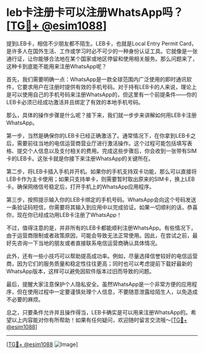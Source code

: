 # leb卡注册卡可以注册WhatsApp吗？[[TG💪+ @esim1088](https://t.me/s/esim1088)]

提到LEB卡，相信不少朋友都不陌生。LEB卡，也就是Local Entry Permit Card，是许多人在国外生活、工作或学习时必不可少的一种身份认证工具。它就像是一张通行证，让你能够合法地在某个国家或地区停留和使用相关服务。那么问题来了，这种卡到底能不能用来注册WhatsApp呢？

首先，我们需要明确一点：WhatsApp是一款全球范围内广泛使用的即时通讯软件，它要求用户在注册时提供有效的手机号码。对于持有LEB卡的人来说，理论上是可以使用自己的手机号码来注册WhatsApp的，但这里有一个前提条件——你的LEB卡必须已经成功激活并且绑定了有效的本地手机号码。

那么，具体的操作步骤是什么呢？接下来，我们就一步步来讲解如何用LEB卡注册WhatsApp。

第一步，当然是确保你的LEB卡已经正确激活了。通常情况下，在你拿到LEB卡之后，需要前往当地的电信运营商营业厅进行激活操作。这个过程可能包括填写表格、提交个人信息以及支付相关的费用。完成这些步骤后，你会收到一张带有SIM卡的LEB卡。这张卡就是你接下来注册WhatsApp的关键所在。

第二步，将LEB卡插入手机并开机。如果你的手机支持双卡功能，那么可以直接将LEB卡作为主卡使用；如果只支持单卡，则需要暂时取出原来的SIM卡，换上LEB卡。确保网络信号稳定后，打开手机上的WhatsApp应用程序。

第三步，按照提示输入你的LEB卡绑定的手机号码。WhatsApp会向这个号码发送一条验证码短信，你需要将其输入到应用中以完成验证。如果一切顺利的话，恭喜你，现在你已经成功用LEB卡注册了WhatsApp！

不过，值得注意的是，并非所有的LEB卡都能顺利注册WhatsApp。有些情况下，由于运营商限制或者政策原因，可能会导致无法正常使用。因此，在尝试之前，最好先咨询一下当地的朋友或者直接联系电信运营商确认具体情况。

此外，还有一些小技巧可以帮助提高成功率。例如，尽量选择信誉较好的电信运营商，因为它们的服务质量和稳定性往往更高；同时也可以考虑提前下载好最新的WhatsApp版本，这样可以避免因软件版本过旧而导致的问题。

最后，提醒大家注意保护个人隐私安全。虽然WhatsApp是一个非常方便的应用程序，但在使用过程中一定要谨慎处理个人信息，不要随意泄露给陌生人，以免造成不必要的麻烦。

总之，只要条件允许并且操作得当，LEB卡确实是可以用来注册WhatsApp的。希望以上内容能对你有所帮助！如果有任何疑问，欢迎随时留言交流哦～[[TG💪+ @esim1088](https://t.me/s/esim1088)]

---

[[TG💪+ @esim1088](https://t.me/s/esim1088) ![Image](https://i.postimg.cc/4NQfJmqS/Snipaste-2025-05-13-00-14-12.png)]